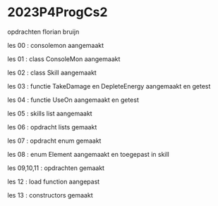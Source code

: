 # 2023P4ProgCs2
opdrachten florian bruijn 


les 00 : consolemon aangemaakt

les 01 : class ConsoleMon aangemaakt

les 02 : class Skill aangemaakt

les 03 : functie TakeDamage en DepleteEnergy aangemaakt en getest

les 04 : functie UseOn aangemaakt en getest

les 05 : skills list aangemaakt

les 06 : opdracht lists gemaakt

les 07 : opdracht enum gemaakt

les 08 : enum Element aangemaakt en toegepast in skill

les 09,10,11 : opdrachten gemaakt

les 12 : load function aangepast

les 13 : constructors gemaakt